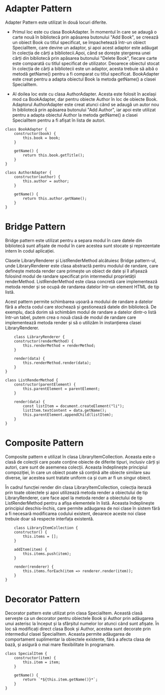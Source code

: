 # Adapter Pattern
Adapter Pattern este utilizat în două locuri diferite.

- Primul loc este cu clasa BookAdapter. În momentul în care se adaugă o carte nouă în bibliotecă prin apăsarea butonului "Add Book", se creează un obiect Book cu titlul specificat, se împachetează într-un obiect SpecialItem, care devine un adaptor, și apoi acest adaptor este adăugat în colecția de cărți a bibliotecii.Apoi, când se dorește ștergerea unei cărți din bibliotecă prin apăsarea butonului "Delete Book", fiecare carte este comparată cu titlul specificat de utilizator. Deoarece obiectul stocat în colecția de cărți a bibliotecii este un adaptor, acesta trebuie să aibă o metodă getName() pentru a fi comparat cu titlul specificat. BookAdapter este creat pentru a adapta obiectul Book la metoda getName() a clasei SpecialItem.

- Al doilea loc este cu clasa AuthorAdapter. Acesta este folosit în același mod ca BookAdapter, dar pentru obiecte Author în loc de obiecte Book. Adaptorul AuthorAdapter este creat atunci când se adaugă un autor nou în bibliotecă prin apăsarea butonului "Add Author", iar apoi este utilizat pentru a adapta obiectul Author la metoda getName() a clasei SpecialItem pentru a fi afișat în lista de autori.
```
class BookAdapter {
    constructor(book) {
        this.book = book;
    }

    getName() {
        return this.book.getTitle();
    }
}

class AuthorAdapter {
    constructor(author) {
        this.author = author;
    }

    getName() {
        return this.author.getName();
    }
}
```
# Bridge Pattern
Bridge pattern este utilizat pentru a separa modul în care datele din bibliotecă sunt afișate de modul în care acestea sunt stocate și reprezentate intern în codul aplicației.

Clasele LibraryRenderer și ListRenderMethod alcătuiesc Bridge pattern-ul, unde LibraryRenderer este clasa abstractă pentru modulul de randare, care definește metoda render care primește un obiect de date și îl afișează folosind modul de randare specificat prin intermediul proprietății renderMethod. ListRenderMethod este clasa concretă care implementează metoda render și se ocupă de randarea datelor într-un element HTML de tip listă.

Acest pattern permite schimbarea ușoară a modului de randare a datelor fără a afecta codul care stochează și gestionează datele din bibliotecă. De exemplu, dacă dorim să schimbăm modul de randare a datelor dintr-o listă într-un tabel, putem crea o nouă clasă de modul de randare care implementează metoda render și să o utilizăm în instanțierea clasei LibraryRenderer.
```
	class LibraryRenderer {
    constructor(renderMethod) {
        this.renderMethod = renderMethod;
    }

    render(data) {
        this.renderMethod.render(data);
    }
}

class ListRenderMethod {
    constructor(parentElement) {
        this.parentElement = parentElement;
    }

    render(data) {
        const listItem = document.createElement("li");
        listItem.textContent = data.getName();
        this.parentElement.appendChild(listItem);
    }
}
```
# Composite Pattern
Composite pattern e utilizat în clasa LibraryItemCollection. Aceasta este o clasă de colecții care poate conține obiecte de diferite tipuri, inclusiv cărți și autori, care sunt de asemenea colecții. Aceasta îndeplinește principiul compoziției, în care un obiect poate să conțină alte obiecte similare sau diverse, iar acestea sunt tratate uniform ca și cum ar fi un singur obiect.
	
În cadrul funcției render din clasa LibraryItemCollection, colecția iterază prin toate obiectele și apoi utilizează metoda render a obiectului de tip LibraryRenderer, care face apel la metoda render a obiectului de tip ListRenderMethod pentru a afișa elementele în listă. Aceasta îndeplinește principiul deschis-închis, care permite adăugarea de noi clase în sistem fără a fi necesară modificarea codului existent, deoarece aceste noi clase trebuie doar să respecte interfața existentă.
```
	class LibraryItemCollection {
    constructor() {
        this.items = [];
    }

    addItem(item) {
        this.items.push(item);
    }

    render(renderer) {
        this.items.forEach(item => renderer.render(item));
    }
}
```

# Decorator Pattern
Decorator pattern este utilizat prin clasa SpecialItem. Această clasă servește ca un decorator pentru obiectele Book și Author prin adăugarea unui asterisc la început și la sfârșitul numelor lor atunci când sunt afișate. În loc să modificați direct clasa Book și Author, acestea sunt decorate prin intermediul clasei SpecialItem. Aceasta permite adăugarea de comportament suplimentar la obiectele existente, fără a afecta clasa de bază, și asigură o mai mare flexibilitate în programare.
```
class SpecialItem {
    constructor(item) {
        this.item = item;
    }

    getName() {
        return `*${this.item.getName()}*`;
    }
}
```